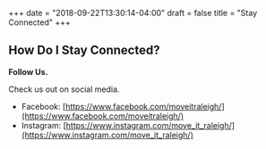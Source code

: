 +++
date = "2018-09-22T13:30:14-04:00"
draft = false
title = "Stay Connected"
+++
## How Do I Stay Connected?

**Follow Us.**

Check us out on social media.

 - Facebook: [https://www.facebook.com/moveitraleigh/](https://www.facebook.com/moveitraleigh/)
 - Instagram: [https://www.instagram.com/move_it_raleigh/](https://www.instagram.com/move_it_raleigh/)
 
